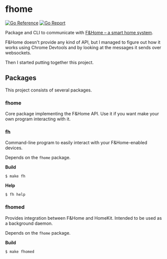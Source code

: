 # fhome

[![Go Reference][go-reference-badge]][go-reference-link]
[![Go Report][go-report-badge]][go-report-link]

Package and CLI to communicate with [F&Home – a smart home system][fhome].

F&Home doesn't provide any kind of API, but I managed to figure out how it works
using Chrome Devtools and by looking at the messages it sends over websockets.

Then I started putting together this project.

## Packages

This project consists of several packages.

### fhome

Core package implementing the F&Home API. Use it if you want make your own
program interacting with it.

### fh

Command-line program to easily interact with your F&Home-enabled devices.

Depends on the `fhome` package.

**Build**

```console
$ make fh
```

**Help**

```console
$ fh help
```

### fhomed

Provides integration between F&Home and HomeKit. Intended to be used as a
background daemon.

Depends on the `fhome` package.

**Build**

```console
$ make fhomed
```

[go-reference-badge]: https://pkg.go.dev/badge/github.com/bartekpacia/fhome.svg
[go-reference-link]: https://pkg.go.dev/github.com/bartekpacia/fhome
[go-report-badge]: https://goreportcard.com/badge/github.com/bartekpacia/fhome
[go-report-link]: https://goreportcard.com/report/github.com/bartekpacia/fhome
[fhome]: https://www.fhome.pl

